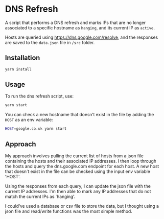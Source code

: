 # DNS Refresh

A script that performs a DNS refresh and marks IPs that are no longer
associated to a specific hostname as `hanging`, and its current IP as `active`.

Hosts are queried using https://dns.google.com/resolve, and the responses are saved to the `data.json` file in `/src` folder.

## Installation

```bash
yarn install
```

## Usage

To run the dns refresh script, use:

```bash
yarn start
```

You can check a new hostname that doesn't exist in the file by adding the `HOST` as an env variable:

```bash
HOST=google.co.uk yarn start
```

## Approach

My approach involves pulling the current list of hosts from a json file containing the hosts and their associated IP addresses. I then loop through the hosts and query the dns.google.com endpoint for each host. A new host that doesn't exist in the file can be checked using the input env variable 'HOST'.

Using the responses from each query, I can update the json file with the current IP addresses. I'm then able to mark any IP addresses that do not match the current IPs as 'hanging'.

I could've used a database or csv file to store the data, but I thought using a json file and read/write functions was the most simple method.
